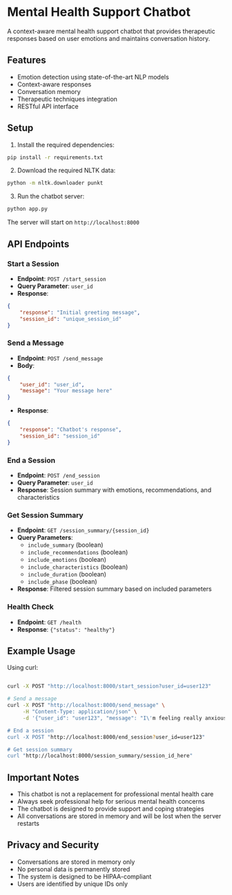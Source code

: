 # Mental Health Support Chatbot

A context-aware mental health support chatbot that provides therapeutic responses based on user emotions and maintains conversation history.

## Features

- Emotion detection using state-of-the-art NLP models
- Context-aware responses
- Conversation memory
- Therapeutic techniques integration
- RESTful API interface

## Setup

1. Install the required dependencies:
```bash
pip install -r requirements.txt
```

2. Download the required NLTK data:
```bash
python -m nltk.downloader punkt
```

3. Run the chatbot server:
```bash
python app.py
```

The server will start on `http://localhost:8000`

## API Endpoints

### Start a Session
- **Endpoint**: `POST /start_session`
- **Query Parameter**: `user_id`
- **Response**: 
```json
{
    "response": "Initial greeting message",
    "session_id": "unique_session_id"
}
```

### Send a Message
- **Endpoint**: `POST /send_message`
- **Body**:
```json
{
    "user_id": "user_id",
    "message": "Your message here"
}
```
- **Response**:
```json
{
    "response": "Chatbot's response",
    "session_id": "session_id"
}
```

### End a Session
- **Endpoint**: `POST /end_session`
- **Query Parameter**: `user_id`
- **Response**: Session summary with emotions, recommendations, and characteristics

### Get Session Summary
- **Endpoint**: `GET /session_summary/{session_id}`
- **Query Parameters**:
  - `include_summary` (boolean)
  - `include_recommendations` (boolean)
  - `include_emotions` (boolean)
  - `include_characteristics` (boolean)
  - `include_duration` (boolean)
  - `include_phase` (boolean)
- **Response**: Filtered session summary based on included parameters

### Health Check
- **Endpoint**: `GET /health`
- **Response**: `{"status": "healthy"}`

## Example Usage

Using curl:
```bash

curl -X POST "http://localhost:8000/start_session?user_id=user123"

# Send a message
curl -X POST "http://localhost:8000/send_message" \
     -H "Content-Type: application/json" \
     -d '{"user_id": "user123", "message": "I\'m feeling really anxious today"}'

# End a session
curl -X POST "http://localhost:8000/end_session?user_id=user123"

# Get session summary
curl "http://localhost:8000/session_summary/session_id_here"
```

## Important Notes

- This chatbot is not a replacement for professional mental health care
- Always seek professional help for serious mental health concerns
- The chatbot is designed to provide support and coping strategies
- All conversations are stored in memory and will be lost when the server restarts

## Privacy and Security

- Conversations are stored in memory only
- No personal data is permanently stored
- The system is designed to be HIPAA-compliant
- Users are identified by unique IDs only
